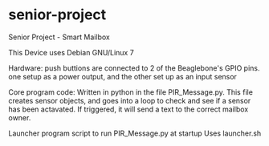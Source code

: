 # senior-project
Senior Project - Smart Mailbox

This Device uses Debian GNU/Linux 7

Hardware:
	push buttions are connected to 2 of the Beaglebone's GPIO pins. 
	one setup as a power output, and the other set up as an input sensor 

Core program code:
	Written in python in the file PIR_Message.py. This file creates sensor objects, and 
	goes into a loop to check and see if a sensor has been actavated. If triggered, it will send a text
	to the correct mailbox owner. 

Launcher program script to run PIR_Message.py at startup
  Uses launcher.sh
